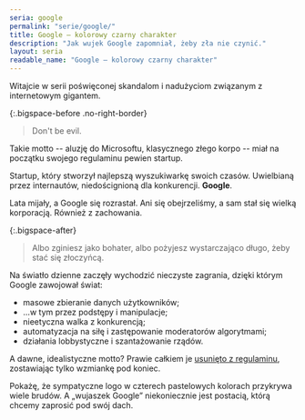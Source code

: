 ```yaml
---
seria: google
permalink: "serie/google/"
title: Google – kolorowy czarny charakter
description: "Jak wujek Google zapomniał, żeby zła nie czynić."
layout: seria
readable_name: "Google – kolorowy czarny charakter"
---
```


Witajcie w serii poświęconej skandalom i nadużyciom związanym z internetowym gigantem.

{:.bigspace-before .no-right-border}
> Don't be evil.

Takie motto -- aluzję do Microsoftu, klasycznego złego korpo -- miał na początku swojego regulaminu pewien startup.

Startup, który stworzył najlepszą wyszukiwarkę swoich czasów. Uwielbianą przez internautów, niedoścignioną dla konkurencji. **Google**.

Lata mijały, a Google się rozrastał. Ani się obejrzeliśmy, a sam stał się wielką korporacją. Również z zachowania.

{:.bigspace-after}
> Albo zginiesz jako bohater, albo pożyjesz wystarczająco długo, żeby stać się złoczyńcą.

Na światło dzienne zaczęły wychodzić nieczyste zagrania, dzięki którym Google zawojował świat:

* masowe zbieranie danych użytkowników;
* ...w tym przez podstępy i manipulacje;
* nieetyczna walka z konkurencją;
* automatyzacja na siłę i zastępowanie moderatorów algorytmami;
* działania lobbystyczne i szantażowanie rządów.

A dawne, idealistyczne motto? Prawie całkiem je [usunięto z regulaminu](https://blog.searchscene.com/google-don-t-be-evil-motto-what-went-wrong/), zostawiając tylko wzmiankę pod koniec.

Pokażę, że sympatyczne logo w czterech pastelowych kolorach przykrywa wiele brudów. A „wujaszek Google” niekoniecznie jest postacią, którą chcemy zaprosić pod swój dach.
